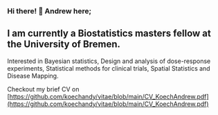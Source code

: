 ### Hi there! :wave: Andrew here;

## I am currently a Biostatistics masters fellow at the University of Bremen.

Interested in Bayesian statistics, Design and analysis of dose-response experiments, Statistical methods for clinical trials, Spatial Statistics and Disease Mapping.

Checkout my brief CV on [https://github.com/koechandy/vitae/blob/main/CV_KoechAndrew.pdf](https://github.com/koechandy/vitae/blob/main/CV_KoechAndrew.pdf)
